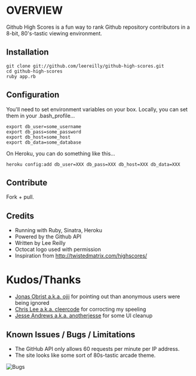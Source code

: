 # OVERVIEW

Github High Scores is a fun way to rank Github repository contributors in a 8-bit, 80's-tastic viewing environment.

## Installation

    git clone git://github.com/leereilly/github-high-scores.git
    cd github-high-scores
    ruby app.rb

## Configuration

You'll need to set environment variables on your box. Locally, you can set them in your .bash_profile...

    export db_user=some_username
    export db_pass=some_password
    export db_host=some_host
    export db_data=some_database

On Heroku, you can do something like this...

    heroku config:add db_user=XXX db_pass=XXX db_host=XXX db_data=XXX

## Contribute

Fork + pull.

## Credits
* Running with Ruby, Sinatra, Heroku
* Powered by the Github API
* Written by Lee Reilly
* Octocat logo used with permission
* Inspiration from http://twistedmatrix.com/highscores/

# Kudos/Thanks

* [Jonas Obrist a.k.a. ojii](http://github-high-scores.heroku.com/ojii) for pointing out than anonymous users were being ignored
* [Chris Lee a.k.a. cleercode](http://github-high-scores.heroku.com/cleercode) for corrocting my speeling
* [Jesse Andrews a.k.a. anotherjesse](http://github-high-scores.heroku.com/anotherjesse) for some UI cleanup

## Known Issues / Bugs / Limitations
* The GitHub API only allows 60 requests per minute per IP address.
* The site looks like some sort of 80s-tastic arcade theme.

![Bugs](http://i.imgur.com/K8vsw.gif "Bugs")